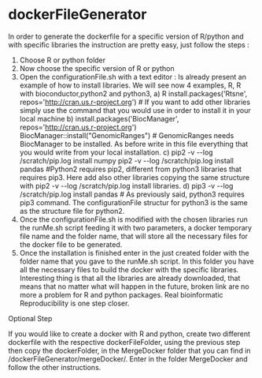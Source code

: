 # dockerFileGenerator

In order to generate the dockerfile for a specific version of R/python and with specific libraries the instruction are pretty easy, just follow the steps : 
1) Choose R or python folder 
2) Now choose the specific version of R or python 
3) Open the configurationFile.sh with a text editor : 
    Is already present an example of how to install libraries. We will see now 4 examples, R, R with bioconductor,python2 and python3,
    a) R install.packages('Rtsne', repos='http://cran.us.r-project.org') # If you want to add other libraries simply use the command that you would use in order to install it in your local machine
    b) install.packages('BiocManager', repos='http://cran.us.r-project.org')
       BiocManager::install("GenomicRanges") # GenomicRanges needs BiocManager to be installed. As before write in this file everything that you would write from your local installation. 
     c) pip2 -v --log /scratch/pip.log install numpy
pip2 -v --log /scratch/pip.log install pandas #Python2 requires pip2, different from python3 libraries that requires pip3. Here add also other libraries copying the same structure with pip2 -v --log /scratch/pip.log install libraries. 
    d) pip3 -v --log /scratch/pip.log install pandas # As previously said, python3 requires pip3 command. The configurationFile structur for python3 is the same as the structure file for python2. 
4) Once the configurationFile.sh is modified with the chosen libraries run the runMe.sh script feeding it with two parameters, a docker temporary file name and the folder name, that will store all the necessary files for the docker file to be generated. 
5) Once the installation is finished enter in the just created folder with the folder name that you gave to the runMe.sh script. In this folder you have all the necessary files to build the docker with the specific libraries. Interesting thing is that all the libraries are already downloaded, that means that no matter what will happen in the future, broken link are no more a problem for R and python packages. Real bioinformatic Reproducibility is one step closer. 

Optional Step

If you would like to create a docker with R and python, create two different dockerfile with the respective dockerFileFolder, using the previous step then copy the dockerFolder, in the MergeDocker folder that you can find in /dockerFileGenerator/mergeDocker/. Enter in the folder MergeDocker and follow the other instructions. 

